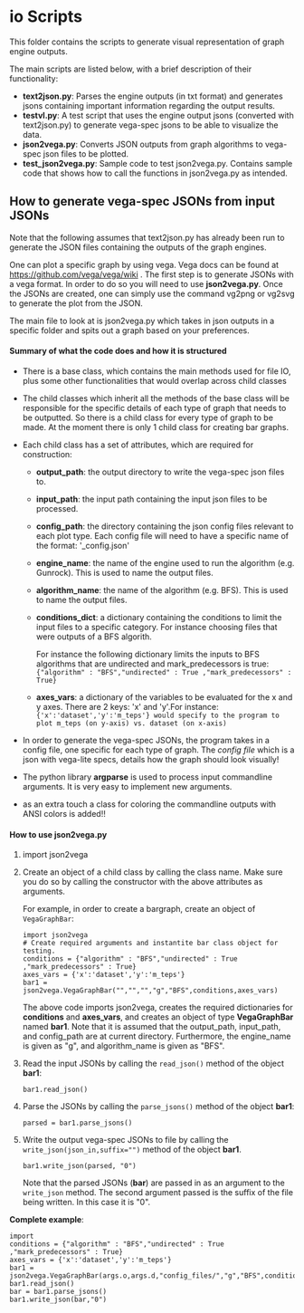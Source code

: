 # io Scripts

This folder contains the scripts to generate visual representation of graph engine outputs.

The main scripts are listed below, with a brief description of their functionality:

* **text2json.py**: Parses the engine outputs (in txt format) and generates jsons containing important information regarding the output results.
* **testvl.py**: A test script that uses the engine output jsons (converted with text2json.py) to generate vega-spec jsons to be able to visualize the data.
* **json2vega.py**: Converts JSON outputs from graph algorithms to vega-spec json files to be plotted.
* **test_json2vega.py**: Sample code to test json2vega.py. Contains sample code that shows how to call the functions in json2vega.py as intended.

## How to generate vega-spec JSONs from input JSONs
Note that the following assumes that text2json.py has already been run to generate the JSON files containing the outputs of the graph engines.

One can plot a specific graph by using vega. Vega docs can be found at https://github.com/vega/vega/wiki .
The first step is to generate JSONs with a vega format. In order to do so you will need to use **json2vega.py**. Once the JSONs are created, one can simply use the command vg2png or vg2svg to generate the plot from the JSON.

The main file to look at is json2vega.py which takes in json outputs in a specific folder and spits out a graph based on your preferences.

#### Summary of what the code does and how it is structured

* There is a base class, which contains the main methods used for file IO, plus some other functionalities that would overlap across child classes
* The child classes which inherit all the methods of the base class will be responsible for the specific details of each type of graph that needs to be outputted. So there is a child class for every type of graph to be made. At the moment there is only 1 child class for creating bar graphs.
* Each child class has a set of attributes, which are required for construction:
    * **output_path**: the output directory to write the vega-spec json files to.
    * **input_path**: the input path containing the input json files to be processed.
    * **config_path**: the directory containing the json config files relevant to each plot type.
        Each config file will need to have a specific name of the format: '<plot type>\_config.json'
    * **engine_name**: the name of the engine used to run the algorithm (e.g. Gunrock). This is used to name the output files.
    * **algorithm_name**: the name of the algorithm (e.g. BFS). This is used to name the output files.
    * **conditions_dict**: a dictionary containing the conditions to limit the input files to a specific category. For instance choosing files that were outputs of a BFS algorith.

        For instance the following dictionary limits the inputs to BFS algorithms that are undirected and mark_predecessors is true:
        `{"algorithm" : "BFS","undirected" : True ,"mark_predecessors" : True}`
    * **axes_vars**: a dictionary of the variables to be evaluated for the x and y axes. There are 2 keys: 'x' and 'y'.For instance:
    `{'x':'dataset','y':'m_teps'} would specify to the program to plot m_teps (on y-axis) vs. dataset (on x-axis)`

* In order to generate the vega-spec JSONs, the program takes in a config file, one specific for each type of graph. The _config file_ which is  a json with vega-lite specs, details how the graph should look visually!
* The python library **argparse** is used to process input commandline arguments. It is very easy to implement new arguments.
* as an extra touch  a class for coloring the commandline outputs with ANSI colors is added!!

#### How to use json2vega.py
1. import json2vega
2. Create an object of a child class by calling the class name. Make sure you do so by calling the constructor with the above attributes as arguments.

    For example, in order to create a bargraph, create an object of `VegaGraphBar`:
    ```
    import json2vega
    # Create required arguments and instantite bar class object for testing.
    conditions = {"algorithm" : "BFS","undirected" : True ,"mark_predecessors" : True}
    axes_vars = {'x':'dataset','y':'m_teps'}
    bar1 = json2vega.VegaGraphBar("","","","g","BFS",conditions,axes_vars)
    ```

    The above code imports json2vega, creates the required dictionaries for **conditions** and **axes_vars**, and creates an object of type **VegaGraphBar** named **bar1**.
    Note that it is assumed that the output_path, input_path, and config_path are at current directory.
    Furthermore, the engine_name is given as "g", and algorithm_name is given as "BFS".

3. Read the input JSONs by calling the `read_json()` method of the object **bar1**:

    ```
    bar1.read_json()
    ```

4. Parse the JSONs by calling the `parse_jsons()` method of the object **bar1**:

    ```
    parsed = bar1.parse_jsons()
    ```

5. Write the output vega-spec JSONs to file by calling the `write_json(json_in,suffix="")` method of the object **bar1**.

    ```
    bar1.write_json(parsed, "0")
    ```

    Note that the parsed JSONs (**bar**) are passed in as an argument to the `write_json` method. The second argument passed is the suffix of the file being written. In this case it is "0".

**Complete example**:
```
import
conditions = {"algorithm" : "BFS","undirected" : True ,"mark_predecessors" : True}
axes_vars = {'x':'dataset','y':'m_teps'}
bar1 = json2vega.VegaGraphBar(args.o,args.d,"config_files/","g","BFS",conditions,axes_vars)
bar1.read_json()
bar = bar1.parse_jsons()
bar1.write_json(bar,"0")
```
